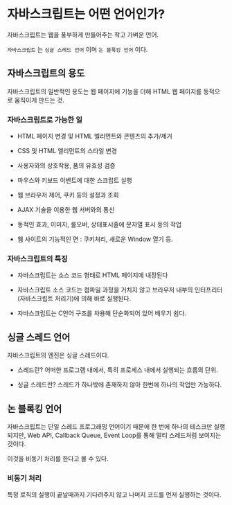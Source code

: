 # 자바스크립트는 어떤 언어인가?

자바스크립트는 웹을 풍부하게 만들어주는 작고 가벼운 언어.

`자바스크립트` 는 `싱글 스레드 언어` 이며 `논 블록킹 언어` 이다.

## 자바스크립트의 용도

자바스크립트의 일반적인 용도는 웹 페이지에 기능을 더해 HTML 웹 페이지를 동적으로 움직이게 만드는 것.

### 자바스크립트로 가능한 일

- HTML 페이지 변경 및 HTML 엘리먼트와 콘텐츠의 추가/제거

- CSS 및 HTML 엘리먼트의 스타일 변경

- 사용자와의 상호작용, 폼의 유효성 검증

- 마우스와 키보드 이벤트에 대한 스크립트 실행

- 웹 브라우저 제어, 쿠키 등의 설정과 조회

- AJAX 기술을 이용한 웹 서버와의 통신

- 동적인 효과, 이미지, 롤오버, 상태표시줄에 문자열 표시 등의 작업

- 웹 사이트의 기능적인 면 : 쿠키처리, 새로운 Window 열기 등.

### 자바스크립트의 특징

- 자바스크립트는 소스 코드 형태로 HTML 페이지에 내장된다

- 자바스크립트 소스 코드는 컴파일 과정을 거치지 않고 브라우저 내부의 인터프리터(자바스크립트 처리기)에 의해 바로 실행된다.

- 자바스크립트는 C언어 구조를 차용해 단순화되어 있어 배우기 쉽다.

## 싱글 스레드 언어

자바스크립트의 엔진은 싱글 스레드이다.

- 스레드란?
  어떠한 프로그램 내에서, 특히 프로세스 내에서 실행되는 흐름의 단위.

- 싱글 스레드란?
  스레드가 하나밖에 존재하지 않아 한번에 하나의 작업만 가능하다.

## 논 블록킹 언어

자바스크립트는 단일 스레드 프로그래밍 언어이기 때문에 한 번에 하나의 테스크만 실행되지만, Web API, Callback Queue, Event Loop를 통해 멀티 스레드처럼 보여지는 것이다.

이것을 비동기 처리를 한다고 볼 수 있다.

### 비동기 처리

특정 로직의 실행이 끝날때까지 기다려주지 않고 나머지 코드를 먼저 실행하는 것이다.
